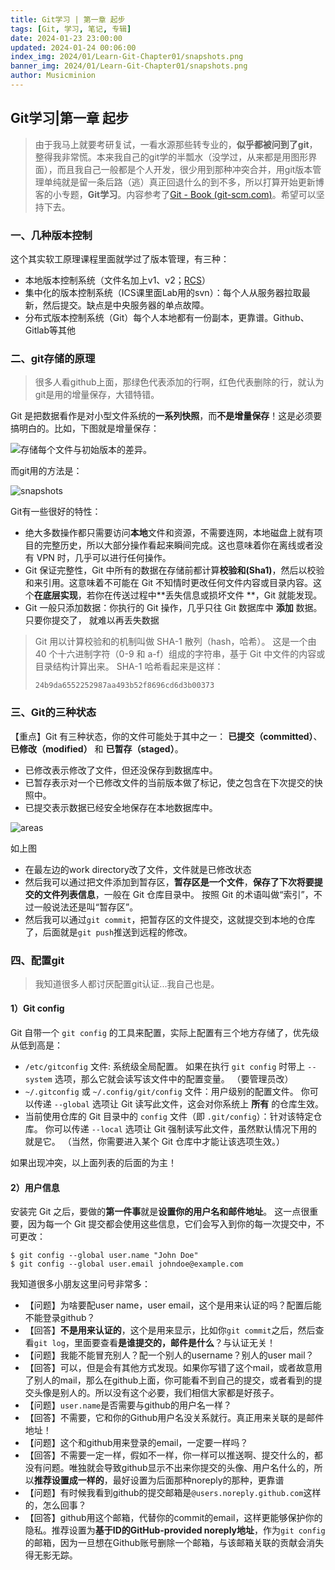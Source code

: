 ```yaml
---
title: Git学习 | 第一章 起步
tags: [Git, 学习, 笔记, 专辑]
date: 2024-01-23 23:00:00
updated: 2024-01-24 00:06:00
index_img: 2024/01/Learn-Git-Chapter01/snapshots.png
banner_img: 2024/01/Learn-Git-Chapter01/snapshots.png
author: Musicminion
---
```


## Git学习|第一章 起步

> 由于我马上就要考研复试，一看水源那些转专业的，**似乎都被问到了git**，整得我非常慌。本来我自己的git学的半瓢水（没学过，从来都是用图形界面），而且我自己一般都是个人开发，很少用到那种冲突合并，用git版本管理单纯就是留一条后路（逃）真正回退什么的到不多，所以打算开始更新博客的小专题，**Git学习**。内容参考了[Git - Book (git-scm.com)](https://git-scm.com/book/zh/v2)。希望可以坚持下去。

### 一、几种版本控制

这个其实软工原理课程里面就学过了版本管理，有三种：

- 本地版本控制系统（文件名加上v1、v2；[RCS](https://www.gnu.org/software/rcs/)）
- 集中化的版本控制系统（ICS课里面Lab用的svn）：每个人从服务器拉取最新，然后提交。缺点是中央服务器的单点故障。 
- 分布式版本控制系统（Git）每个人本地都有一份副本，更靠谱。Github、Gitlab等其他

### 二、git存储的原理

> 很多人看github上面，那绿色代表添加的行啊，红色代表删除的行，就认为git是用的增量保存，大错特错。

Git 是把数据看作是对小型文件系统的**一系列快照**，而**不是增量保存**！这是必须要搞明白的。比如，下图就是增量保存：

![存储每个文件与初始版本的差异。](./deltas.png)

而git用的方法是：

![snapshots](./snapshots.png)

Git有一些很好的特性：

- 绝大多数操作都只需要访问**本地**文件和资源，不需要连网，本地磁盘上就有项目的完整历史，所以大部分操作看起来瞬间完成。这也意味着你在离线或者没有 VPN 时，几乎可以进行任何操作。
-  Git 保证完整性，Git 中所有的数据在存储前都计算**校验和(Sha1)**，然后以校验和来引用。这意味着不可能在 Git 不知情时更改任何文件内容或目录内容。这个**在底层实现**，若你在传送过程中**丢失信息或损坏文件 **，Git 就能发现。
- Git 一般只添加数据：你执行的 Git 操作，几乎只往 Git 数据库中 **添加** 数据。只要你提交了， 就难以再丢失数据

> Git 用以计算校验和的机制叫做 SHA-1 散列（hash，哈希）。 这是一个由 40 个十六进制字符（0-9 和 a-f）组成的字符串，基于 Git 中文件的内容或目录结构计算出来。 SHA-1 哈希看起来是这样：
>
> ```
> 24b9da6552252987aa493b52f8696cd6d3b00373
> ```

### 三、Git的三种状态

【重点】Git 有三种状态，你的文件可能处于其中之一： **已提交（committed）**、**已修改（modified）** 和 **已暂存（staged）**。

- 已修改表示修改了文件，但还没保存到数据库中。
- 已暂存表示对一个已修改文件的当前版本做了标记，使之包含在下次提交的快照中。
- 已提交表示数据已经安全地保存在本地数据库中。

![areas](./areas.png)

如上图

- 在最左边的work directory改了文件，文件就是已修改状态
- 然后我可以通过把文件添加到暂存区，**暂存区是一个文件**，**保存了下次将要提交的文件列表信息**，一般在 Git 仓库目录中。 按照 Git 的术语叫做“索引”，不过一般说法还是叫“暂存区”。
- 然后我可以通过`git commit`，把暂存区的文件提交，这就提交到本地的仓库了，后面就是`git push`推送到远程的修改。

### 四、配置git

> 我知道很多人都讨厌配置git认证...我自己也是。

#### 1）Git config

Git 自带一个 `git config` 的工具来配置，实际上配置有三个地方存储了，优先级从低到高是：

- `/etc/gitconfig` 文件: 系统级全局配置。 如果在执行 `git config` 时带上 `--system` 选项，那么它就会读写该文件中的配置变量。 （要管理员改）
- `~/.gitconfig` 或 `~/.config/git/config` 文件：用户级别的配置文件。 你可以传递 `--global` 选项让 Git 读写此文件，这会对你系统上 **所有** 的仓库生效。
- 当前使用仓库的 Git 目录中的 `config` 文件（即 `.git/config`）：针对该特定仓库。 你可以传递 `--local` 选项让 Git 强制读写此文件，虽然默认情况下用的就是它。 （当然，你需要进入某个 Git 仓库中才能让该选项生效。）

如果出现冲突，以上面列表的后面的为主！

#### 2）用户信息

安装完 Git 之后，要做的**第一件事**就是**设置你的用户名和邮件地址**。 这一点很重要，因为每一个 Git 提交都会使用这些信息，它们会写入到你的每一次提交中，不可更改：

```console
$ git config --global user.name "John Doe"
$ git config --global user.email johndoe@example.com
```

我知道很多小朋友这里问号非常多：

- 【问题】为啥要配user name，user email，这个是用来认证的吗？配置后能不能登录github？
- 【回答】**不是用来认证的**，这个是用来显示，比如你`git commit`之后，然后查看`git log`，里面要查看**是谁提交的，邮件是什么**？与认证无关！
- 【问题】我能不能冒充别人？配一个别人的username？别人的user mail？
- 【回答】可以，但是会有其他方式发现。如果你写错了这个mail，或者故意用了别人的mail，那么在github上面，你可能看不到自己的提交，或者看到的提交头像是别人的。所以没有这个必要，我们相信大家都是好孩子。
- 【问题】`user.name`是否需要与github的用户名一样？
- 【回答】不需要，它和你的Github用户名没关系就行。真正用来关联的是邮件地址！
- 【问题】这个和github用来登录的email，一定要一样吗？
- 【回答】不需要一定一样，假如不一样，你一样可以推送啊、提交什么的，都没有问题。唯独就会导致github显示不出来你提交的头像、用户名什么的，所以**推荐设置成一样的**，最好设置为后面那种noreply的那种，更靠谱
- 【问题】有时候我看到github的提交邮箱是`@users.noreply.github.com`这样的，怎么回事？
- 【回答】github用这个邮箱，代替你的commit的email，这样更能够保护你的隐私。推荐设置为**基于ID的GitHub-provided noreply地址**，作为`git config`的邮箱，因为一旦想在Github账号删除一个邮箱，与该邮箱关联的贡献会消失得无影无踪。

